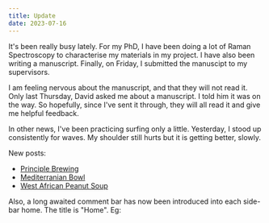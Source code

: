 ```yaml
---
title: Update
date: 2023-07-16
---
```

It's been really busy lately. For my PhD, I have been doing a lot of Raman Spectroscopy to characterise my materials in my project. I have also been writing a manuscript. Finally, on Friday, I submitted the manuscipt to my supervisors. 

I am feeling nervous about the manuscript, and that they will not read it. Only last Thursday, David asked me about a manuscript. I told him it was on the way. So hopefully, since I've sent it through, they will all read it and give me helpful feedback. 

In other news, I've been practicing surfing only a little. Yesterday, I stood up consistently for waves. My shoulder still hurts but it is getting better, slowly. 

New posts: 
- [Principle Brewing](/life/food-and-drink/craft-beer/illawarra/priciple-brewing)
- [Mediterranian Bowl](/life/food-and-drink/cooking/mediterranian-bowl)
- [West African Peanut Soup](/life/food-and-drink/cooking/west-african-peanut-soup)

Also, a long awaited comment bar has now been introduced into each side-bar home. The title is "Home". Eg:
